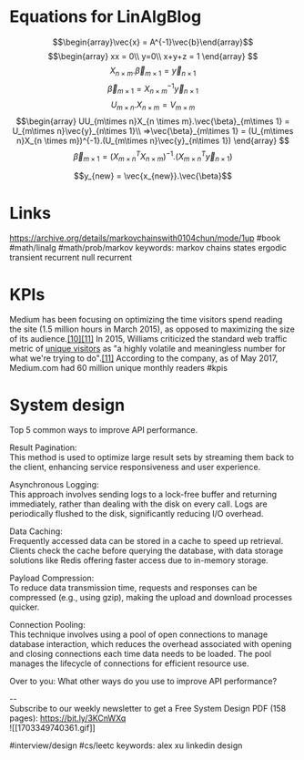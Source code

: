 # Equations for LinAlgBlog
$$\begin{array}\vec{x} = A^{-1}\vec{b}\end{array}$$
$$\begin{array}
xx = 0\\
y=0\\
x+y+z = 1
\end{array}
$$
$$X_{n \times m}.\vec{\beta}_{m\times 1} = \vec{y}_{n\times 1}$$
$$\vec{\beta}_{m\times 1} = X_{n \times m}^{-1}\vec{y}_{n\times 1}$$
$$U_{m\times n}.X_{n\times m} = V_{m \times m}$$
$$\begin{array} 
UU_{m\times n}X_{n \times m}.\vec{\beta}_{m\times 1} = U_{m\times n}\vec{y}_{n\times 1}\\
=>\vec{\beta}_{m\times 1} = (U_{m\times n}X_{n \times m})^{-1}.(U_{m\times n}\vec{y}_{n\times 1})
\end{array}
$$
$$\vec{\beta}_{m\times 1} = (X^T_{m\times n}X_{n \times m})^{-1}.(X^T_{m\times n}\vec{y}_{n\times 1})$$

$$y_{new} = \vec{x_{new}}.\vec{\beta}$$


# Links
https://archive.org/details/markovchainswith0104chun/mode/1up
#book #math/linalg #math/prob/markov keywords: markov chains states ergodic transient recurrent null recurrent

# KPIs
Medium has been focusing on optimizing the time visitors spend reading the site (1.5 million hours in March 2015), as opposed to maximizing the size of its audience.[[10]](https://en.wikipedia.org/wiki/Medium_(website)#cite_note-10)[[11]](https://en.wikipedia.org/wiki/Medium_(website)#cite_note-:0-11) In 2015, Williams criticized the standard web traffic metric of [unique visitors](https://en.wikipedia.org/wiki/Unique_visitors "Unique visitors") as "a highly volatile and meaningless number for what we're trying to do".[[11]](https://en.wikipedia.org/wiki/Medium_(website)#cite_note-:0-11) According to the company, as of May 2017, Medium.com had 60 million unique monthly readers
#kpis

# System design
Top 5 common ways to improve API performance.  

Result Pagination:  
This method is used to optimize large result sets by streaming them back to the client, enhancing service responsiveness and user experience.  

Asynchronous Logging:  
This approach involves sending logs to a lock-free buffer and returning immediately, rather than dealing with the disk on every call. Logs are periodically flushed to the disk, significantly reducing I/O overhead.  

Data Caching:  
Frequently accessed data can be stored in a cache to speed up retrieval. Clients check the cache before querying the database, with data storage solutions like Redis offering faster access due to in-memory storage.  

Payload Compression:  
To reduce data transmission time, requests and responses can be compressed (e.g., using gzip), making the upload and download processes quicker.  
  
Connection Pooling:  
This technique involves using a pool of open connections to manage database interaction, which reduces the overhead associated with opening and closing connections each time data needs to be loaded. The pool manages the lifecycle of connections for efficient resource use.  

Over to you: What other ways do you use to improve API performance?  

--  
Subscribe to our weekly newsletter to get a Free System Design PDF (158 pages): https://bit.ly/3KCnWXq  
![[1703349740361.gif]]
  
#interview/design #cs/leetc keywords: alex xu linkedin design 